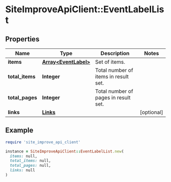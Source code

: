 # SiteImproveApiClient::EventLabelList

## Properties

| Name | Type | Description | Notes |
| ---- | ---- | ----------- | ----- |
| **items** | [**Array&lt;EventLabel&gt;**](EventLabel.md) | Set of items. |  |
| **total_items** | **Integer** | Total number of items in result set. |  |
| **total_pages** | **Integer** | Total number of pages in result set. |  |
| **links** | [**Links**](Links.md) |  | [optional] |

## Example

```ruby
require 'site_improve_api_client'

instance = SiteImproveApiClient::EventLabelList.new(
  items: null,
  total_items: null,
  total_pages: null,
  links: null
)
```

